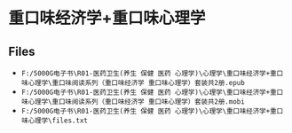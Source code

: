 # 重口味经济学+重口味心理学

## Files

- `F:/5000G电子书\R01-医药卫生(养生 保健 医药 心理学)\心理学\重口味经济学+重口味心理学\重口味阅读系列（重口味经济学 重口味心理学）套装共2册.epub`
- `F:/5000G电子书\R01-医药卫生(养生 保健 医药 心理学)\心理学\重口味经济学+重口味心理学\重口味阅读系列（重口味经济学 重口味心理学）套装共2册.mobi`
- `F:/5000G电子书\R01-医药卫生(养生 保健 医药 心理学)\心理学\重口味经济学+重口味心理学\files.txt`
